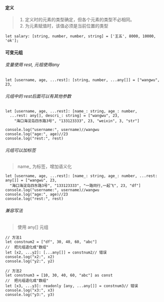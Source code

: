 <!--
 * @LastEditors: wudan01
 * @description: 文件描述
-->

#### 定义
> 1. 定义时的元素的类型确定，但各个元素的类型不必相同。
> 2. 为元素赋值时，该值必须是当前位置的类型

```
let salary: [string, number, number, string] = ['王五', 8000, 10000, 'ok'];
```

#### 可变元组
###### 变量使用 rest, 元祖使用any
```
let [username, age, ...rest]: [string, number, ...any[]] = ["wangwu", 23,
```

###### 元组中的 rest后面可以有其他参数
```
let [username, age, ...rest]: [name_: string, age_: number,
  ...rest: any[], descri_: string] = ["wangwu", 23,
    "海口海淀岛四东路3号", "133123333", 23, "weixin", 3, "str"]

console.log("username:", username)//wangwu
console.log("age:", age)//23
console.log("rest:", rest)
```

###### 元组可以加标签

> name_ 为标签，增加语义化
```
let [username, age, ...rest]: [name_: string, age_: number, ...rest: any[]] = ["wangwu", 23,
  "海口海淀岛四东路3号", "133123333", "一路同行,一起飞", 23, "df"]
console.log("username:", username)//wangwu
console.log("age:", age)//23
console.log("rest:", rest)
```

###### 兼容写法
> 使用 any[] 元组
```
// 方法1
let constnum2 = ["df", 30, 40, 60, "abc"]
//  把元组退化成"数组"
let [x2, ...y2]: [...any[]] = constnum2// 错误
console.log("x2:", x2)
console.log("y2:", y2)

// 方法2
let constnum3 = [10, 30, 40, 60, "abc"] as const
//  把元组退化成"数组"
let [x3, ...y3]: readonly [any, ...any[]] = constnum3// 错误
console.log("x3:", x3)
console.log("y3:", y3)
```
